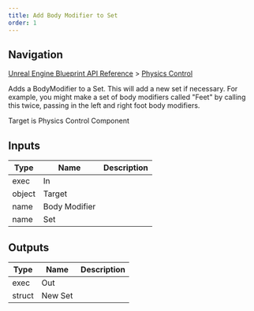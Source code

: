 ```yaml
---
title: Add Body Modifier to Set
order: 1
---
```

## Navigation

[Unreal Engine Blueprint API Reference](https://dev.epicgames.com/documentation/en-us/unreal-engine/BlueprintAPI) > [Physics Control](https://dev.epicgames.com/documentation/en-us/unreal-engine/BlueprintAPI/PhysicsControl)

Adds a BodyModifier to a Set. This will add a new set if necessary. For example, you might
make a set of body modifiers called "Feet" by calling this twice, passing in the left and right
foot body modifiers.

Target is Physics Control Component

## Inputs

| Type | Name | Description |
| --- | --- | --- |
| exec | In |  |
| object | Target |  |
| name | Body Modifier |  |
| name | Set |  |

## Outputs

| Type | Name | Description |
| --- | --- | --- |
| exec | Out |  |
| struct | New Set |  |
